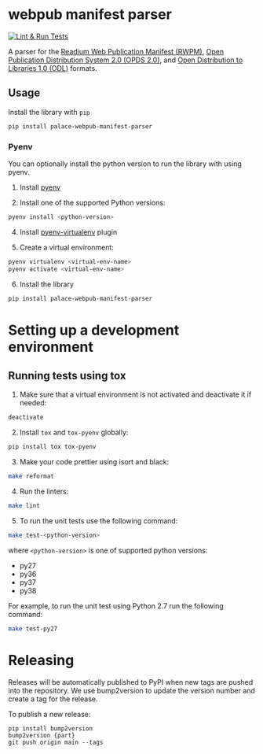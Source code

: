 # webpub manifest parser

[![Lint & Run Tests](https://github.com/ThePalaceProject/webpub-manifest-parser/actions/workflows/lint-test.yml/badge.svg)](https://github.com/ThePalaceProject/webpub-manifest-parser/actions/workflows/lint-test.yml)

A parser for the [Readium Web Publication Manifest (RWPM)](https://github.com/readium/webpub-manifest), [Open Publication Distribution System 2.0 (OPDS 2.0)](https://drafts.opds.io/opds-2.0), and [Open Distribution to Libraries 1.0 (ODL)](https://drafts.opds.io/odl-1.0.html) formats.

## Usage
Install the library with `pip`
```bash
pip install palace-webpub-manifest-parser
``` 

### Pyenv

You can optionally install the python version to run the library with using pyenv.

1. Install [pyenv](https://github.com/pyenv/pyenv#installation)

3. Install one of the supported Python versions:
```bash
pyenv install <python-version>
```

4. Install [pyenv-virtualenv](https://github.com/pyenv/pyenv-virtualenv#installation) plugin

5. Create a virtual environment:
```bash
pyenv virtualenv <virtual-env-name>
pyenv activate <virtual-env-name>
```

6. Install the library
```bash
pip install palace-webpub-manifest-parser
``` 


# Setting up a development environment

## Running tests using tox
1. Make sure that a virtual environment is not activated and deactivate it if needed:
```bash
deactivate
```

2. Install `tox` and `tox-pyenv` globally:
```bash
pip install tox tox-pyenv
```

3. Make your code prettier using isort and black:
```bash
make reformat
``` 

4. Run the linters:
```bash
make lint
```

5. To run the unit tests use the following command:
```bash
make test-<python-version>
```
where `<python-version>` is one of supported python versions:
- py27
- py36
- py37
- py38

For example, to run the unit test using Python 2.7 run the following command:
```bash
make test-py27
```

# Releasing

Releases will be automatically published to PyPI when new tags are pushed into the
repository. We use bump2version to update the version number and create a tag for the
release.

To publish a new release:
```
pip install bump2version
bump2version {part}
git push origin main --tags
```
